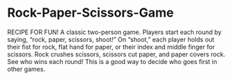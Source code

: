 # Rock-Paper-Scissors-Game

RECIPE FOR FUN!
A classic two-person game.
Players start each round by saying, “rock, paper, scissors, shoot!” On “shoot,” each player holds out their fist for rock, flat hand for paper, or their index and middle finger for scissors.
Rock crushes scissors, scissors cut paper, and paper covers rock.
See who wins each round! This is a good way to decide who goes first in other games.
